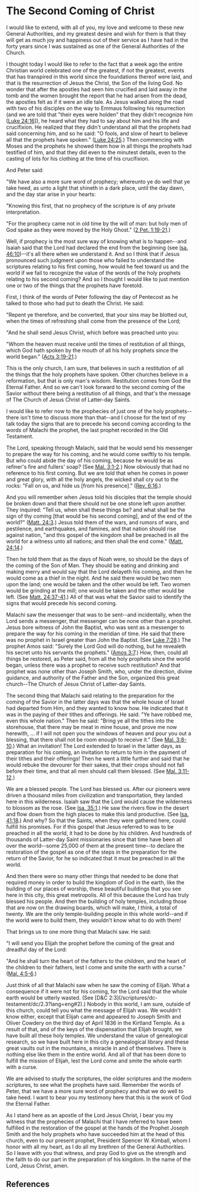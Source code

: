# The Second Coming of Christ

I would like to extend, with all of you, my love and welcome to these new
General Authorities, and my greatest desire and wish for them is that they
will get as much joy and happiness out of their service as I have had in the
forty years since I was sustained as one of the General Authorities of the
Church.

I thought today I would like to refer to the fact that a week ago the entire
Christian world celebrated one of the greatest, if not the greatest, events
that has transpired in this world since the foundations thereof were laid, and
that is the resurrection of Jesus the Christ, the Son of the living God. No
wonder that after the apostles had seen him crucified and laid away in the
tomb and the women brought the report that he had arisen from the dead, the
apostles felt as if it were an idle tale. As Jesus walked along the road with
two of his disciples on the way to Emmaus following his resurrection (and we
are told that "their eyes were holden" that they didn't recognize him [[Luke
24:16](/scriptures/nt/luke/24.16?lang=eng#15)]), he heard what they had to say
about him and his life and crucifixion. He realized that they didn't
understand all that the prophets had said concerning him, and so he said: "O
fools, and slow of heart to believe all that the prophets have spoken." ([Luke
24:25](/scriptures/nt/luke/24.25?lang=eng#24).) Then commencing with Moses and
the prophets he showed them how in all things the prophets had testified of
him, and that they did even to the minutest details, even to the casting of
lots for his clothing at the time of his crucifixion.

And Peter said:

"We have also a more sure word of prophecy; whereunto ye do well that ye take
heed, as unto a light that shineth in a dark place, until the day dawn, and
the day star arise in your hearts:

"Knowing this first, that no prophecy of the scripture is of any private
interpretation.

"For the prophecy came not in old time by the will of man: but holy men of God
spake as they were moved by the Holy Ghost." ([2 Pet.
1:19-21](/scriptures/nt/2-pet/1.19-21?lang=eng#18).)

Well, if prophecy is the most sure way of knowing what is to happen--and
Isaiah said that the Lord had declared the end from the beginning (see [Isa.
46:10](/scriptures/ot/isa/46.10?lang=eng#9))--it's all there when we
understand it. And so I think that if Jesus pronounced such judgment upon
those who failed to understand the scriptures relating to his first coming,
how would he feel toward us and the world if we fail to recognize the value of
the words of the holy prophets relating to his second coming? And so I thought
I would like to just mention one or two of the things that the prophets have
foretold.

First, I think of the words of Peter following the day of Pentecost as he
talked to those who had put to death the Christ. He said:

"Repent ye therefore, and be converted, that your sins may be blotted out,
when the times of refreshing shall come from the presence of the Lord;

"And he shall send Jesus Christ, which before was preached unto you:

"Whom the heaven must receive until the times of restitution of all things,
which God hath spoken by the mouth of all his holy prophets since the world
began." ([Acts 3:19-21](/scriptures/nt/acts/3.19-21?lang=eng#18).)

This is the only church, I am sure, that believes in such a restitution of all
the things that the holy prophets have spoken. Other churches believe in a
reformation, but that is only man's wisdom. Restitution comes from God the
Eternal Father. And so we can't look forward to the second coming of the
Savior without there being a restitution of all things, and that's the message
of The Church of Jesus Christ of Latter-day Saints.

I would like to refer now to the prophecies of just one of the holy prophets--
there isn't time to discuss more than that--and I choose for the text of my
talk today the signs that are to precede his second coming according to the
words of Malachi the prophet, the last prophet recorded in the Old Testament.

The Lord, speaking through Malachi, said that he would send his messenger to
prepare the way for his coming, and he would come swiftly to his temple. But
who could abide the day of his coming, because he would be as refiner's fire
and fullers' soap? (See [Mal. 3:1-2](/scriptures/ot/mal/3.1-2?lang=eng#0).)
Now obviously that had no reference to his first coming. But we are told that
when he comes in power and great glory, with all the holy angels, the wicked
shall cry out to the rocks: "Fall on us, and hide us [from his presence]."
([Rev. 6:16](/scriptures/nt/rev/6.16?lang=eng#15).)

And you will remember when Jesus told his disciples that the temple should be
broken down and that there should not be one stone left upon another. They
inquired: "Tell us, when shall these things be? and what shall be the sign of
thy coming [that would be his second coming], and of the end of the world?"
([Matt. 24:3](/scriptures/nt/matt/24.3?lang=eng#2).) Jesus told them of the
wars, and rumors of wars, and pestilence, and earthquakes, and famines, and
that nation should rise against nation, "and this gospel of the kingdom shall
be preached in all the world for a witness unto all nations; and then shall
the end come." ([Matt. 24:14](/scriptures/nt/matt/24.14?lang=eng#13).)

Then he told them that as the days of Noah were, so should be the days of the
coming of the Son of Man. They should be eating and drinking and making merry
and would say that the Lord delayeth his coming, and then he would come as a
thief in the night. And he said there would be two men upon the land; one
would be taken and the other would be left. Two women would be grinding at the
mill; one would be taken and the other would be left. (See [Matt.
24:37-41](/scriptures/nt/matt/24.37-41?lang=eng#36).) All of that was what the
Savior said to identify the signs that would precede his second coming.

Malachi saw the messenger that was to be sent--and incidentally, when the Lord
sends a messenger, that messenger can be none other than a prophet. Jesus bore
witness of John the Baptist, who was sent as a messenger to prepare the way
for his coming in the meridian of time. He said that there was no prophet in
Israel greater than John the Baptist. (See [Luke
7:28](/scriptures/nt/luke/7.28?lang=eng#27).) The prophet Amos said: "Surely
the Lord God will do nothing, but he revealeth his secret unto his servants
the prophets." ([Amos 3:7](/scriptures/ot/amos/3.7?lang=eng#6).) How, then,
could all things be restored, as Peter said, from all the holy prophets since
the world began, unless there was a prophet to receive such restitution? And
that prophet was none other than Joseph Smith, who, under the direction,
divine guidance, and authority of the Father and the Son, organized this great
church--The Church of Jesus Christ of Latter-day Saints.

The second thing that Malachi said relating to the preparation for the coming
of the Savior in the latter days was that the whole house of Israel had
departed from Him, and they wanted to know how. He indicated that it was in
the paying of their tithes and offerings. He said: "Ye have robbed me, even
this whole nation." Then he said: "Bring ye all the tithes into the
storehouse, that there may be meat in mine house, and prove me now herewith, ...
if I will not open you the windows of heaven and pour you out a blessing, that
there shall not be room enough to receive it." (See [Mal.
3:8-10](/scriptures/ot/mal/3.8-10?lang=eng#7).) What an invitation! The Lord
extended to Israel in the latter days, as preparation for his coming, an
invitation to return to him in the payment of their tithes and their
offerings! Then he went a little further and said that he would rebuke the
devourer for their sakes, that their crops should not fall before their time,
and that all men should call them blessed. (See [Mal.
3:11-12](/scriptures/ot/mal/3.11-12?lang=eng#10).)

We are a blessed people. The Lord has blessed us. After our pioneers were
driven a thousand miles from civilization and transportation, they landed here
in this wilderness. Isaiah saw that the Lord would cause the wilderness to
blossom as the rose. (See [Isa. 35:1](/scriptures/ot/isa/35.1?lang=eng#0).) He
saw the rivers flow in the desert and flow down from the high places to make
this land productive. (See [Isa.
41:18](/scriptures/ot/isa/41.18?lang=eng#17).) And why? So that the Saints,
when they were gathered here, could fulfill his promises. For if this gospel
that Jesus referred to was to be preached in all the world, it had to be done
by his children. And hundreds of thousands of Latter-day Saint missionaries
since that time have been all over the world--some 25,000 of them at the
present time--to declare the restoration of the gospel as one of the steps in
the preparation for the return of the Savior, for he so indicated that it must
be preached in all the world.

And then there were so many other things that needed to be done that required
money in order to build the kingdom of God in the earth, like the building of
our places of worship, these beautiful buildings that you see here in this
city, this great metropolis. All of this because the Lord has truly blessed
his people. And then the building of holy temples, including those that are
now on the drawing boards, which will make, I think, a total of twenty. We are
the only temple-building people in this whole world--and if the world were to
build them, they wouldn't know what to do with them!

That brings us to one more thing that Malachi saw. He said:

"I will send you Elijah the prophet before the coming of the great and
dreadful day of the Lord:

"And he shall turn the heart of the fathers to the children, and the heart of
the children to their fathers, lest I come and smite the earth with a curse."
([Mal. 4:5-6](/scriptures/ot/mal/4.5-6?lang=eng#4).)

Just think of all that Malachi saw when he saw the coming of Elijah. What a
consequence if it were not for his coming, for the Lord said that the whole
earth would be utterly wasted. (See [D&amp;C 2:3](/scriptures/dc-
testament/dc/2.3?lang=eng#2).) Nobody in this world, I am sure, outside of
this church, could tell you what the message of Elijah was. We wouldn't know
either, except that Elijah came and appeared to Joseph Smith and Oliver
Cowdery on the third day of April 1836 in the Kirtland Temple. As a result of
that, and of the keys of the dispensation that Elijah brought, we have built
all these holy temples. We understand the value of genealogical research, so
we have built here in this city a genealogical library and these great vaults
out in the mountains, a miracle in and of themselves. There is nothing else
like them in the entire world. And all of that has been done to fulfill the
mission of Elijah, lest the Lord come and smite the whole earth with a curse.

We are advised to study the scriptures, the older scriptures and the modern
scriptures, to see what the prophets have said. Remember the words of Peter,
that we have a more sure word of prophecy and that we do well to take heed. I
want to bear you my testimony here that this is the work of God the Eternal
Father.

As I stand here as an apostle of the Lord Jesus Christ, I bear you my witness
that the prophecies of Malachi that I have referred to have been fulfilled in
the restoration of the gospel at the hands of the Prophet Joseph Smith and the
holy prophets who have succeeded him at the head of this church, even to our
present prophet, President Spencer W. Kimball, whom I honor with all my heart,
as I do all my brethren of the General Authorities. So I leave with you that
witness, and pray God to give us the strength and the faith to do our part in
the preparation of his kingdom. In the name of the Lord, Jesus Christ, amen.

## References

